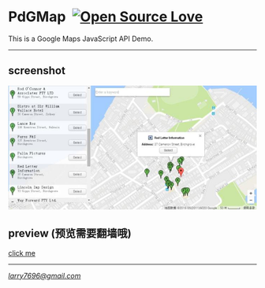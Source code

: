 # PdGMap&nbsp;&nbsp;[![Open Source Love](https://badges.frapsoft.com/os/v3/open-source.svg?v=103)](https://github.com/ellerbrock/open-source-badges/)
This is a Google Maps JavaScript API Demo.

***

## screenshot ##

![screenshot](https://raw.githubusercontent.com/venwyhk/PdGMap/master/screenshot.jpg)

## preview (预览需要翻墙哦) ##

[click me](http://htmlpreview.github.com/?https://github.com/venwyhk/PdGMap/blob/master/index.html)

***

*larry7696@gmail.com*
